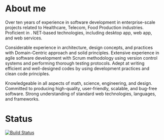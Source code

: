 # About me
Over ten years of experience in software development in enterprise-scale projects related to Healthcare, Telecom, Food Production industries. Proficient in . NET-based technologies, including desktop app, web app, and web services.

Considerable experience in architecture, design concepts, and practices with Domain-Centric approach and solid principles. Extensive experience in agile software development with Scrum methodology using version control systems and performing thorough testing protocols. Adept at writing efficient and well-designed codes by using development practices and clean code principles.

Knowledgeable in all aspects of math, science, engineering, and design. Committed to producing high-quality, user-friendly, scalable, and bug-free software. Strong understanding of standard web technologies, languages, and frameworks.


# Status
[![Build Status](https://dev.azure.com/ayyubamini/AzurePipelines/_build)](https://dev.azure.com/ayyubamini/AzurePipelines/_build)
